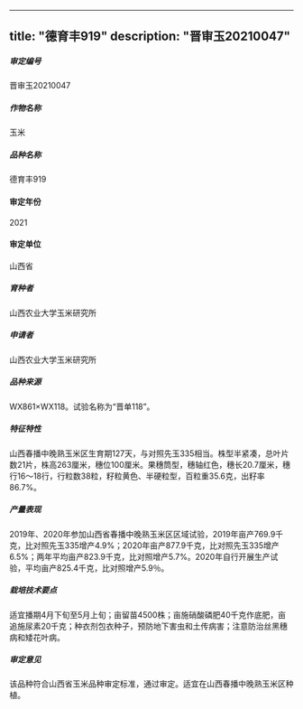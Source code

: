 
---
title: "德育丰919"
description: "晋审玉20210047"
---
##### 审定编号 
晋审玉20210047

##### 作物名称
玉米

##### 品种名称
德育丰919

#### 审定年份
2021	

#### 审定单位
山西省

##### 育种者
山西农业大学玉米研究所

##### 申请者
山西农业大学玉米研究所

##### 品种来源
WX861×WX118。试验名称为“晋单118”。

##### 特征特性
山西春播中晚熟玉米区生育期127天，与对照先玉335相当。株型半紧凑，总叶片数21片，株高263厘米，穗位100厘米。果穗筒型，穗轴红色，穗长20.7厘米，穗行16～18行，行粒数38粒，籽粒黄色、半硬粒型，百粒重35.6克，出籽率86.7%。

##### 产量表现
2019年、2020年参加山西省春播中晚熟玉米区区域试验，2019年亩产769.9千克，比对照先玉335增产4.9%；2020年亩产877.9千克，比对照先玉335增产6.5%；两年平均亩产823.9千克，比对照增产5.7%。2020年自行开展生产试验，平均亩产825.4千克，比对照增产5.9％。

##### 栽培技术要点
适宜播期4月下旬至5月上旬；亩留苗4500株；亩施硝酸磷肥40千克作底肥，亩追施尿素20千克；种衣剂包衣种子，预防地下害虫和土传病害；注意防治丝黑穗病和矮花叶病。

##### 审定意见
该品种符合山西省玉米品种审定标准，通过审定。适宜在山西春播中晚熟玉米区种植。


